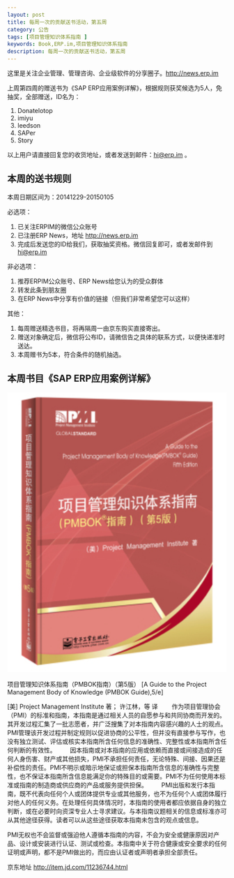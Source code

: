 ```yaml
---
layout: post
title: 每周一次的贡献送书活动，第五周
category: 公告
tags: [项目管理知识体系指南 ]
keywords: Book,ERP.im,项目管理知识体系指南
description: 每周一次的贡献送书活动，第五周
---
```


这里是关注企业管理、管理咨询、企业级软件的分享圈子。<http://news.erp.im>

上周第四周的赠送书为《SAP ERP应用案例详解》，根据规则获奖候选为5人，免抽奖，全部赠送，ID名为：

1. Donatelotop
2. imiyu
3. leedson
4. SAPer
5. Story

以上用户请直接回复您的收货地址，或者发送到邮件：hi@erp.im 。

## 本周的送书规则

本周日期区间为：20141229-20150105

必选项：

1. 已关注ERPIM的微信公众账号
2. 已注册ERP News，地址 <http://news.erp.im>
3. 完成后发送您的ID给我们，获取抽奖资格。微信回复即可，或者发邮件到 hi@erp.im

非必选项：

1. 推荐ERPIM公众账号、ERP News给您认为的受众群体
2. 转发此条到朋友圈
3. 在ERP News中分享有价值的链接（但我们非常希望您可以这样）

其他：

1. 每周赠送精选书目，将再隔周一由京东购买直接寄出。
2. 赠送对象确定后，微信将公布ID，请微信告之具体的联系方式，以便快递准时送达。
3. 本周赠书为5本，符合条件的随机抽选。

## 本周书目《SAP ERP应用案例详解》

![项目管理知识体系指南](/public/blog/PMBOK-Guide.png)

项目管理知识体系指南（PMBOK指南）（第5版） [A Guide to the Project Management Body of Knowledge (PMBOK Guide),5/e]

[美] Project Management Institute 著； 许江林，等 译
　　作为项目管理协会（PMI）的标准和指南，本指南是通过相关人员的自愿参与和共同协商而开发的。其开发过程汇集了一批志愿者，并广泛搜集了对本指南内容感兴趣的人士的观点。PMI管理该开发过程并制定规则以促进协商的公平性，但并没有直接参与写作，也没有独立测试、评估或核实本指南所含任何信息的准确性、完整性或本指南所含任何判断的有效性。
　　因本指南或对本指南的应用或依赖而直接或间接造成的任何人身伤害、财产或其他损失，PMI不承担任何责任，无论特殊、间接、因果还是补偿性的责任。PMI不明示或暗示地保证或担保本指南所含信息的准确性与完整性，也不保证本指南所含信息能满足你的特殊目的或需要。PMI不为任何使用本标准或指南的制造商或供应商的产品或服务提供担保。
　　PMI出版和发行本指南，既不代表向任何个人或团体提供专业或其他服务，也不为任何个人或团体履行对他人的任何义务。在处理任何具体情况时，本指南的使用者都应依据自身的独立判断，或在必要时向资深专业人士寻求建议。与本指南议题相关的信息或标准亦可从其他途径获得。读者可以从这些途径获取本指南未包含的观点或信息。

PMI无权也不会监督或强迫他人遵循本指南的内容，不会为安全或健康原因对产品、设计或安装进行认证、测试或检查。本指南中关于符合健康或安全要求的任何证明或声明，都不是PMI做出的，而应由认证者或声明者承担全部责任。

京东地址 <http://item.jd.com/11236744.html>
